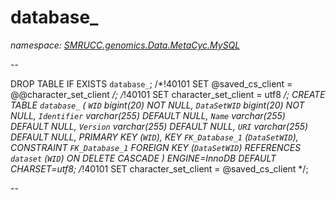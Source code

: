 ﻿# database_
_namespace: [SMRUCC.genomics.Data.MetaCyc.MySQL](./index.md)_

--
 
 DROP TABLE IF EXISTS `database_`;
 /*!40101 SET @saved_cs_client = @@character_set_client */;
 /*!40101 SET character_set_client = utf8 */;
 CREATE TABLE `database_` (
 `WID` bigint(20) NOT NULL,
 `DataSetWID` bigint(20) NOT NULL,
 `Identifier` varchar(255) DEFAULT NULL,
 `Name` varchar(255) DEFAULT NULL,
 `Version` varchar(255) DEFAULT NULL,
 `URI` varchar(255) DEFAULT NULL,
 PRIMARY KEY (`WID`),
 KEY `FK_Database_1` (`DataSetWID`),
 CONSTRAINT `FK_Database_1` FOREIGN KEY (`DataSetWID`) REFERENCES `dataset` (`WID`) ON DELETE CASCADE
 ) ENGINE=InnoDB DEFAULT CHARSET=utf8;
 /*!40101 SET character_set_client = @saved_cs_client */;
 
 --




